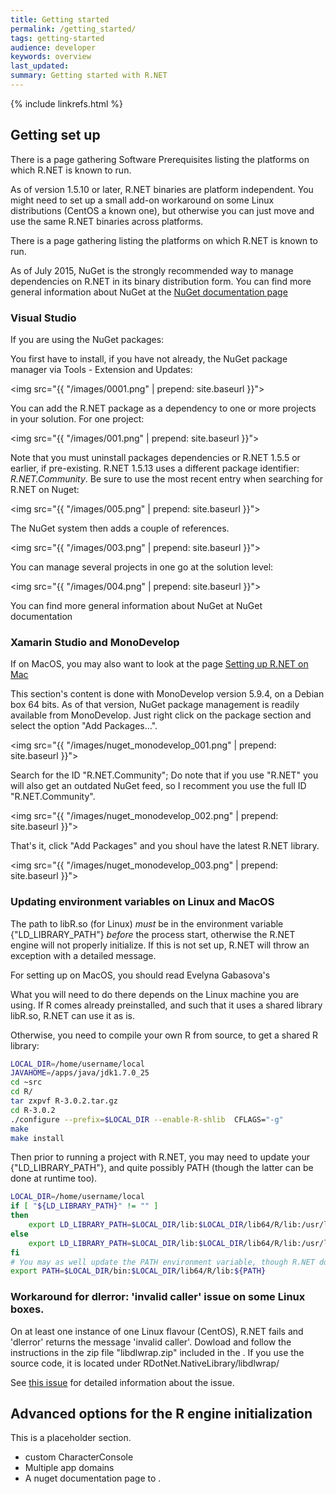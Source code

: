 ```yaml
---
title: Getting started
permalink: /getting_started/
tags: getting-started
audience: developer
keywords: overview
last_updated: 
summary: Getting started with R.NET
---
```


{% include linkrefs.html %} 

##  Getting set up

There is a page gathering Software Prerequisites listing the platforms on which R.NET is known to run.

As of version 1.5.10 or later, R.NET binaries are platform independent. You might need to set up a small add-on workaround on some Linux distributions (CentOS a known one), but otherwise you can just move and use the same R.NET binaries across platforms.

There is a page gathering  <a href="Software Prerequisites"></a> listing the platforms on which R.NET is known to run.

As of July 2015, NuGet is the strongly recommended way to manage dependencies on R.NET in its binary distribution form. You can find more general information about NuGet at the <a href="http://docs.nuget.org/">NuGet documentation page</a>


### Visual Studio

If you are using the NuGet packages:

You first have to install, if you have not already, the NuGet package manager via Tools - Extension and Updates:

<img src="{{ "/images/0001.png" | prepend: site.baseurl }}">

You can add the R.NET package as a dependency to one or more projects in your solution. For one project:

<img src="{{ "/images/001.png" | prepend: site.baseurl }}">

Note that you must uninstall packages dependencies or R.NET 1.5.5 or earlier, if pre-existing. R.NET 1.5.13 uses a different package identifier: *R.NET.Community*. Be sure to use the most recent entry when searching for R.NET on Nuget:

<img src="{{ "/images/005.png" | prepend: site.baseurl }}">

The NuGet system then adds a couple of references.

<img src="{{ "/images/003.png" | prepend: site.baseurl }}">

You can manage several projects in one go at the solution level:

<img src="{{ "/images/004.png" | prepend: site.baseurl }}">

You can find more general information about NuGet at NuGet documentation

### Xamarin Studio and MonoDevelop

If on MacOS, you may also want to look at the page <a href="http://rawgit.com/evelinag/Projects/master/RDotNetOnMac/output/RDotNetOnMac.html">Setting up R.NET on Mac</a>

This section's content is done with MonoDevelop version 5.9.4, on a Debian box 64 bits. As of that version, NuGet package management is readily available from MonoDevelop. Just right click on the package section and select the option "Add Packages...".

<img src="{{ "/images/nuget_monodevelop_001.png" | prepend: site.baseurl }}">

Search for the ID "R.NET.Community"; Do note that if you use "R.NET" you will also get an outdated NuGet feed, so I recomment you use the full ID "R.NET.Community".

<img src="{{ "/images/nuget_monodevelop_002.png" | prepend: site.baseurl }}">

That's it, click "Add Packages" and you shoul have the latest R.NET library.

<img src="{{ "/images/nuget_monodevelop_003.png" | prepend: site.baseurl }}">

### Updating environment variables on Linux and MacOS 

The path to libR.so (for Linux) *must* be in the environment variable {"LD_LIBRARY_PATH"} *before* the process start, otherwise the R.NET engine will not properly initialize. If this is not set up, R.NET will throw an exception with a detailed message.

For setting up on MacOS, you should read Evelyna Gabasova's <a href="Setting up R.NET on Mac|http://rawgit.com/evelinag/Projects/master/RDotNetOnMac/output/RDotNetOnMac.html"></a>

What you will need to do there depends on the Linux machine you are using. If R comes already preinstalled, and such that it uses a shared library libR.so, R.NET can use it as is.

Otherwise, you need to compile your own R from source, to get a shared R library:

```sh
LOCAL_DIR=/home/username/local
JAVAHOME=/apps/java/jdk1.7.0_25
cd ~src
cd R/
tar zxpvf R-3.0.2.tar.gz
cd R-3.0.2
./configure --prefix=$LOCAL_DIR --enable-R-shlib  CFLAGS="-g"
make
make install
```

Then prior to running a project with R.NET, you may need to update your {"LD_LIBRARY_PATH"}, and quite possibly PATH (though the latter can be done at runtime too).

```sh
LOCAL_DIR=/home/username/local
if [ "${LD_LIBRARY_PATH}" != "" ]
then
    export LD_LIBRARY_PATH=$LOCAL_DIR/lib:$LOCAL_DIR/lib64/R/lib:/usr/local/lib64:${LD_LIBRARY_PATH}
else
    export LD_LIBRARY_PATH=$LOCAL_DIR/lib:$LOCAL_DIR/lib64/R/lib:/usr/local/lib64
fi
# You may as well update the PATH environment variable, though R.NET does update it if need be.
export PATH=$LOCAL_DIR/bin:$LOCAL_DIR/lib64/R/lib:${PATH}
```

### Workaround for dlerror: 'invalid caller' issue on some Linux boxes. 

On at least one instance of one Linux flavour (CentOS), R.NET fails and 'dlerror' returns the message 'invalid caller'.
Dowload and follow the instructions in the zip file "libdlwrap.zip" included in the <a href="release:this download page|121090"></a>. If you use the source code, it is located under RDotNet.NativeLibrary/libdlwrap/

See <a href="https://rdotnet.codeplex.com/workitem/73">this issue</a> for detailed information about the issue.

## Advanced options for the R engine initialization

This is a placeholder section.

* custom CharacterConsole
* Multiple app domains
* A nuget documentation page to <a href="set up a local feed|http://docs.nuget.org/docs/creating-packages/hosting-your-own-nuget-feeds"></a>.


